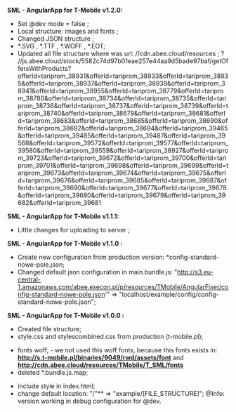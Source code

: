 **SML - AngularApp for T-Mobile v1.2.0:**
+ Set @dev mode = false ; 
+ Local structure: images and fonts ; 
+ Changed JSON structure ;
+ *.SVG , *.TTF , *.WOFF , *.EOT;
+ Updated all file structure where was url: //cdn.abee.cloud/resources ; 
? //js.abee.cloud/stock/5582c74d97b01eae257e44aa9d5bade97baf/getOffersWithProducts?offerId=tariprom_38931&offerId=tariprom_38933&offerId=tariprom_38935&offerId=tariprom_38937&offerId=tariprom_38939&offerId=tariprom_38941&offerId=tariprom_38955&offerId=tariprom_38779&offerId=tariprom_38780&offerId=tariprom_38734&offerId=tariprom_38735&offerId=tariprom_38736&offerId=tariprom_38737&offerId=tariprom_38739&offerId=tariprom_38740&offerId=tariprom_38679&offerId=tariprom_38681&offerId=tariprom_38683&offerId=tariprom_38685&offerId=tariprom_38690&offerId=tariprom_38692&offerId=tariprom_38694&offerId=tariprom_39465&offerId=tariprom_39485&offerId=tariprom_39487&offerId=tariprom_39568&offerId=tariprom_39572&offerId=tariprom_39577&offerId=tariprom_39580&offerId=tariprom_39559&offerId=tariprom_38927&offerId=tariprom_39723&offerId=tariprom_39672&offerId=tariprom_39700&offerId=tariprom_39701&offerId=tariprom_39698&offerId=tariprom_39699&offerId=tariprom_39673&offerId=tariprom_39674&offerId=tariprom_39675&offerId=tariprom_39676&offerId=tariprom_39685&offerId=tariprom_39687&offerId=tariprom_39690&offerId=tariprom_39677&offerId=tariprom_39678&offerId=tariprom_39680&offerId=tariprom_39679&offerId=tariprom_39682&offerId=tariprom_39681

**SML - AngularApp for T-Mobile v1.1.1:**
+ Little changes for uploading to server ;

**SML - AngularApp for T-Mobile v1.1.0 :**
+ Create new configuration from production version: *config-standard-nowe-pole.json; 
+ Changed default json configuration in main.bundle.js: "http://s3.eu-central-1.amazonaws.com/abee.execon.pl/p/resources/TMobile/AngularFixer/config-standard-nowe-pole.json'" => "localhost/example/config/config-standard-nowe-pole.json";

**SML - AngularApp for T-Mobile v1.0.0 :**
+ Created file structure;
+ style.css and stylescombined.css from production (t-mobile.pl);
- fonts woff, - we not used this woff fonts, because this fonts exists in:
**http://s.t-mobile.pl/binaries/9049/rwd/assets/font** and **http://cdn.abee.cloud/resources/TMobile/T_SML/fonts**
- deleted *.bundle.js.map;
+ include style in index.html;
+ change default location:  "/"** => "example/[FILE_STRUCTURE]";
@Info: version working in debug configuration for @dev.